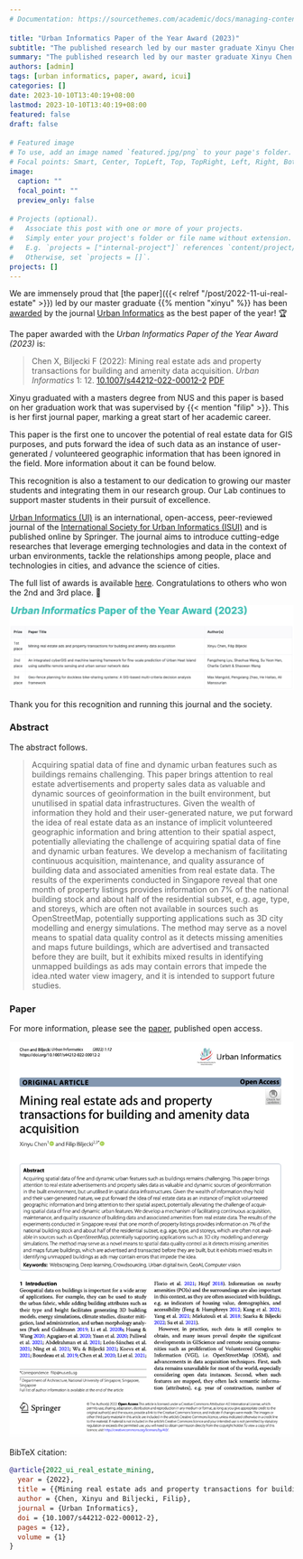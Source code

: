 ```yaml
---
# Documentation: https://sourcethemes.com/academic/docs/managing-content/

title: "Urban Informatics Paper of the Year Award (2023)"
subtitle: "The published research led by our master graduate Xinyu Chen has been recognised with a best journal paper award."
summary: "The published research led by our master graduate Xinyu Chen has been recognised with a best journal paper award."
authors: [admin]
tags: [urban informatics, paper, award, icui]
categories: []
date: 2023-10-10T13:40:19+08:00
lastmod: 2023-10-10T13:40:19+08:00
featured: false
draft: false

# Featured image
# To use, add an image named `featured.jpg/png` to your page's folder.
# Focal points: Smart, Center, TopLeft, Top, TopRight, Left, Right, BottomLeft, Bottom, BottomRight.
image:
  caption: ""
  focal_point: ""
  preview_only: false

# Projects (optional).
#   Associate this post with one or more of your projects.
#   Simply enter your project's folder or file name without extension.
#   E.g. `projects = ["internal-project"]` references `content/project/deep-learning/index.md`.
#   Otherwise, set `projects = []`.
projects: []
---
```


We are immensely proud that [the paper]({{< relref "/post/2022-11-ui-real-estate" >}}) led by our master graduate {{% mention "xinyu" %}} has been [awarded](https://www.isocui.org/#/awards/icui2023) by the journal [Urban Informatics](https://link.springer.com/journal/44212) as the best paper of the year! 🏆

The paper awarded with the _Urban Informatics Paper of the Year Award (2023)_ is:

> Chen X, Biljecki F (2022): Mining real estate ads and property transactions for building and amenity data acquisition. _Urban Informatics_ 1: 12. [<i class="ai ai-doi-square ai"></i> 10.1007/s44212-022-00012-2](https://doi.org/10.1007/s44212-022-00012-2) [<i class="far fa-file-pdf"></i> PDF](/publication/2022-ui-real-estate-mining/2022-ui-real-estate-mining.pdf)</i> <i class="ai ai-open-access-square ai"></i>

Xinyu graduated with a masters degree from NUS and this paper is based on her graduation work that was supervised by {{< mention "filip" >}}. 
This is her first journal paper, marking a great start of her academic career.

This paper is the first one to uncover the potential of real estate data for GIS purposes, and puts forward the idea of such data as an instance of user-generated / volunteered geographic information that has been ignored in the field.
More information about it can be found below.

This recognition is also a testament to our dedication to growing our master students and integrating them in our research group.
Our Lab continues to support master students in their pursuit of excellence. 

[Urban Informatics (UI)](https://link.springer.com/journal/44212) is an international, open-access, peer-reviewed journal of the [International Society for Urban Informatics (ISUI)](https://www.isocui.org/) and is published online by Springer.
The journal aims to introduce cutting-edge researches that leverage emerging technologies and data in the context of urban environments, tackle the relationships among people, place and technologies in cities, and advance the science of cities.


The full list of awards is available [here](https://www.isocui.org/#/awards/icui2023).
Congratulations to others who won the 2nd and 3rd place. 🏅

![](1.png)

Thank you for this recognition and running this journal and the society.

### Abstract

The abstract follows.

> Acquiring spatial data of fine and dynamic urban features such as buildings remains challenging. This paper brings attention to real estate advertisements and property sales data as valuable and dynamic sources of geoinformation in the built environment, but unutilised in spatial data infrastructures. Given the wealth of information they hold and their user-generated nature, we put forward the idea of real estate data as an instance of implicit volunteered geographic information and bring attention to their spatial aspect, potentially alleviating the challenge of acquiring spatial data of fine and dynamic urban features. We develop a mechanism of facilitating continuous acquisition, maintenance, and quality assurance of building data and associated amenities from real estate data. The results of the experiments conducted in Singapore reveal that one month of property listings provides information on 7% of the national building stock and about half of the residential subset, e.g. age, type, and storeys, which are often not available in sources such as OpenStreetMap, potentially supporting applications such as 3D city modelling and energy simulations. The method may serve as a novel means to spatial data quality control as it detects missing amenities and maps future buildings, which are advertised and transacted before they are built, but it exhibits mixed results in identifying unmapped buildings as ads may contain errors that impede the idea.nted water view imagery, and it is intended to support future studies.

### Paper 

For more information, please see the [paper](/publication/2022-ui-real-estate-mining/), published open access. <i class="ai ai-open-access-square ai"></i>

[![](page-one.png)](/publication/2022-ui-real-estate-mining/)

BibTeX citation:
```bibtex
@article{2022_ui_real_estate_mining, 
  year = {2022}, 
  title = {{Mining real estate ads and property transactions for building and amenity data acquisition}}, 
  author = {Chen, Xinyu and Biljecki, Filip}, 
  journal = {Urban Informatics}, 
  doi = {10.1007/s44212-022-00012-2}, 
  pages = {12}, 
  volume = {1}
}
```
